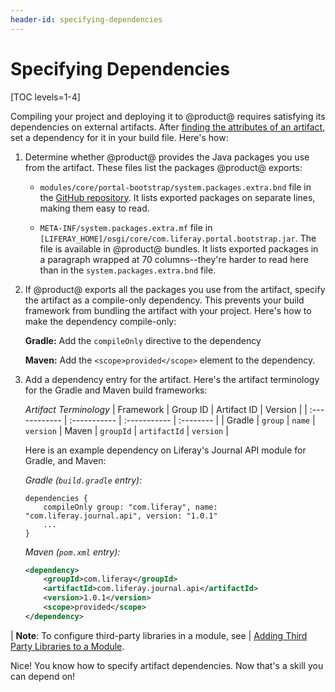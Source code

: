```yaml
---
header-id: specifying-dependencies
---
```


# Specifying Dependencies

[TOC levels=1-4]

Compiling your project and deploying it to @product@ requires satisfying its
dependencies on external artifacts. After
[finding the attributes of an artifact](/docs/7-2/customization/-/knowledge_base/c/finding-artifacts), 
set a dependency for it in your build file. Here's how: 

1.  Determine whether @product@ provides the Java packages you use from the 
    artifact. These files list the packages @product@ exports:

    -   `modules/core/portal-bootstrap/system.packages.extra.bnd` file in the
        [GitHub repository](https://github.com/liferay/liferay-portal/blob/7.2.x/modules/core/portal-bootstrap/system.packages.extra.bnd).
        It lists exported packages on separate lines, making them easy to read. 

    -   `META-INF/system.packages.extra.mf` file in
        `[LIFERAY_HOME]/osgi/core/com.liferay.portal.bootstrap.jar`. The file is
        available in @product@ bundles. It lists exported packages in a
        paragraph wrapped at 70 columns--they're harder to read here than in the
        `system.packages.extra.bnd` file. 

2.  If @product@ exports all the packages you use from the artifact, specify the
    artifact as a compile-only dependency. This prevents your build framework
    from bundling the artifact with your project. Here's how to make the
    dependency compile-only:

    **Gradle:** Add the `compileOnly` directive to the dependency
    
    **Maven:** Add the `<scope>provided</scope>` element to the dependency. 

3.  Add a dependency entry for the artifact. Here's the artifact terminology for
    the Gradle and Maven build frameworks:

    *Artifact Terminology*
    | Framework | Group ID | Artifact ID | Version |
    | :------------ | :----------- | :----------- | :-------- |
    | Gradle | `group` | `name` | `version` 
    | Maven | `groupId` | `artifactId` | `version` |

    Here is an example dependency on Liferay's Journal API module for Gradle,
    and Maven: 

    *Gradle (`build.gradle` entry):*
    
        dependencies {
            compileOnly group: "com.liferay", name: "com.liferay.journal.api", version: "1.0.1"
            ...
        }
    
    *Maven (`pom.xml` entry):*
    
    ```xml
    <dependency>
        <groupId>com.liferay</groupId>
        <artifactId>com.liferay.journal.api</artifactId>
        <version>1.0.1</version>
        <scope>provided</scope>
    </dependency>
    ```

| **Note**: To configure third-party libraries in a module, see
| [Adding Third Party Libraries to a Module](/docs/7-1/customization/-/knowledge_base/c/adding-third-party-libraries-to-a-module). 

Nice! You know how to specify artifact dependencies. Now that's a skill you can
depend on! 
